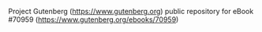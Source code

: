 Project Gutenberg (https://www.gutenberg.org) public repository for
eBook #70959 (https://www.gutenberg.org/ebooks/70959)
